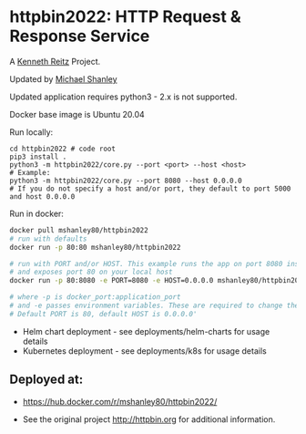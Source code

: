 # httpbin2022: HTTP Request & Response Service


A [Kenneth Reitz](hhttp://httpbin.org ) Project.

Updated by [Michael Shanley](https://github.com/mshanley80/httpbin2022)

Updated application requires python3 - 2.x is not supported.

Docker base image is Ubuntu 20.04


Run locally:
```shell
cd httpbin2022 # code root
pip3 install .
python3 -m httpbin2022/core.py --port <port> --host <host>
# Example:
python3 -m httpbin2022/core.py --port 8080 --host 0.0.0.0
# If you do not specify a host and/or port, they default to port 5000 and host 0.0.0.0
```
Run in docker:
```sh
docker pull mshanley80/httpbin2022
# run with defaults
docker run -p 80:80 mshanley80/httpbin2022

# run with PORT and/or HOST. This example runs the app on port 8080 inside the container
# and exposes port 80 on your local host
docker run -p 80:8080 -e PORT=8080 -e HOST=0.0.0.0 mshanley80/httpbin2022 

# where -p is docker_port:application_port
# and -e passes environment variables. These are required to change the host and port gunicorn binds to if you don't want the defaults.
# Default PORT is 80, default HOST is 0.0.0.0'
```

- Helm chart deployment - see deployments/helm-charts for usage details
- Kubernetes deployment - see deployments/k8s for usage details

## Deployed at:

- https://hub.docker.com/r/mshanley80/httpbin2022/

- See the original project http://httpbin.org for additional information.

